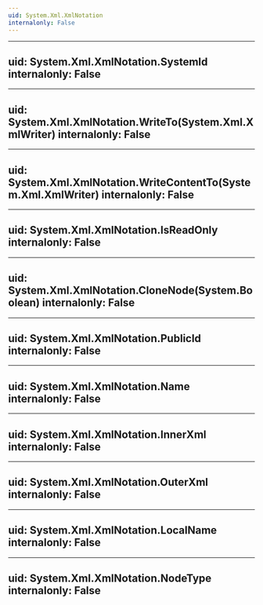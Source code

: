 ```yaml
---
uid: System.Xml.XmlNotation
internalonly: False
---
```


---
uid: System.Xml.XmlNotation.SystemId
internalonly: False
---

---
uid: System.Xml.XmlNotation.WriteTo(System.Xml.XmlWriter)
internalonly: False
---

---
uid: System.Xml.XmlNotation.WriteContentTo(System.Xml.XmlWriter)
internalonly: False
---

---
uid: System.Xml.XmlNotation.IsReadOnly
internalonly: False
---

---
uid: System.Xml.XmlNotation.CloneNode(System.Boolean)
internalonly: False
---

---
uid: System.Xml.XmlNotation.PublicId
internalonly: False
---

---
uid: System.Xml.XmlNotation.Name
internalonly: False
---

---
uid: System.Xml.XmlNotation.InnerXml
internalonly: False
---

---
uid: System.Xml.XmlNotation.OuterXml
internalonly: False
---

---
uid: System.Xml.XmlNotation.LocalName
internalonly: False
---

---
uid: System.Xml.XmlNotation.NodeType
internalonly: False
---
